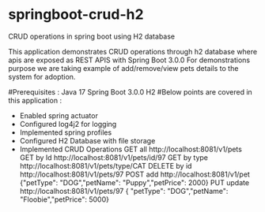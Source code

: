 # springboot-crud-h2
CRUD operations in spring boot using H2 database

This application demonstrates CRUD operations through h2 database where apis are exposed as REST APIS with Spring Boot 3.0.0
For demonstrations purpose we are taking example of add/remove/view pets details to the system for adoption.

#Prerequisites :
Java 17
Spring Boot 3.0.0
H2
#Below points are covered in this application :
- Enabled spring actuator
- Configured log4j2 for logging
- Implemented spring profiles
- Configured H2 Database with file storage
- Implemented CRUD Operations
  GET all  http://localhost:8081/v1/pets
  GET by Id  http://localhost:8081/v1/pets/id/97
  GET by type http://localhost:8081/v1/pets/type/CAT
  DELETE by id http://localhost:8081/v1/pets/97
  POST add http://localhost:8081/v1/pet
  {"petType": "DOG","petName": "Puppy","petPrice": 2000}
  PUT update http://localhost:8081/v1/pets/97
  { "petType": "DOG","petName": "Floobie","petPrice": 5000}